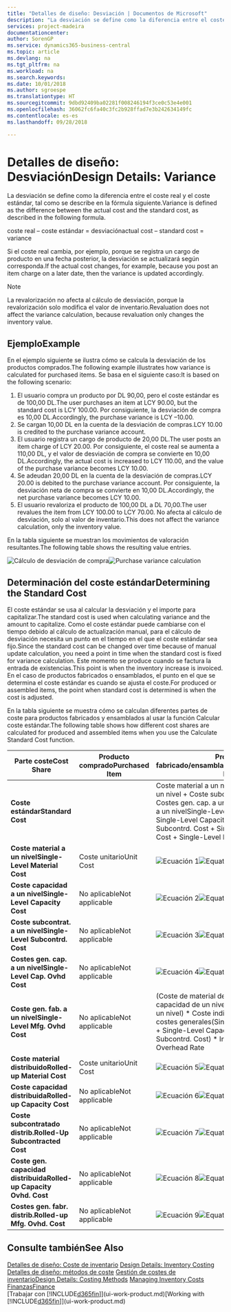 ```yaml
---
title: "Detalles de diseño: Desviación | Documentos de Microsoft"
description: "La desviación se define como la diferencia entre el coste real y el coste estándar, tal como se describe en la fórmula siguiente."
services: project-madeira
documentationcenter: 
author: SorenGP
ms.service: dynamics365-business-central
ms.topic: article
ms.devlang: na
ms.tgt_pltfrm: na
ms.workload: na
ms.search.keywords: 
ms.date: 10/01/2018
ms.author: sgroespe
ms.translationtype: HT
ms.sourcegitcommit: 9dbd92409ba02281f008246194f3ce0c53e4e001
ms.openlocfilehash: 36062fc6fa40c3fc2b928ffad7e3b242634149fc
ms.contentlocale: es-es
ms.lasthandoff: 09/28/2018

---
```

# <a name="design-details-variance"></a><span data-ttu-id="85867-103">Detalles de diseño: Desviación</span><span class="sxs-lookup"><span data-stu-id="85867-103">Design Details: Variance</span></span>
<span data-ttu-id="85867-104">La desviación se define como la diferencia entre el coste real y el coste estándar, tal como se describe en la fórmula siguiente.</span><span class="sxs-lookup"><span data-stu-id="85867-104">Variance is defined as the difference between the actual cost and the standard cost, as described in the following formula.</span></span>  

 <span data-ttu-id="85867-105">coste real – coste estándar = desviación</span><span class="sxs-lookup"><span data-stu-id="85867-105">actual cost – standard cost = variance</span></span>  

 <span data-ttu-id="85867-106">Si el coste real cambia, por ejemplo, porque se registra un cargo de producto en una fecha posterior, la desviación se actualizará según corresponda.</span><span class="sxs-lookup"><span data-stu-id="85867-106">If the actual cost changes, for example, because you post an item charge on a later date, then the variance is updated accordingly.</span></span>  

> [!NOTE]  
>  <span data-ttu-id="85867-107">La revalorización no afecta al cálculo de desviación, porque la revalorización solo modifica el valor de inventario.</span><span class="sxs-lookup"><span data-stu-id="85867-107">Revaluation does not affect the variance calculation, because revaluation only changes the inventory value.</span></span>  

## <a name="example"></a><span data-ttu-id="85867-108">Ejemplo</span><span class="sxs-lookup"><span data-stu-id="85867-108">Example</span></span>  
 <span data-ttu-id="85867-109">En el ejemplo siguiente se ilustra cómo se calcula la desviación de los productos comprados.</span><span class="sxs-lookup"><span data-stu-id="85867-109">The following example illustrates how variance is calculated for purchased items.</span></span> <span data-ttu-id="85867-110">Se basa en el siguiente caso:</span><span class="sxs-lookup"><span data-stu-id="85867-110">It is based on the following scenario:</span></span>  

1.  <span data-ttu-id="85867-111">El usuario compra un producto por DL 90,00, pero el coste estándar es de 100,00 DL.</span><span class="sxs-lookup"><span data-stu-id="85867-111">The user purchases an item at LCY 90.00, but the standard cost is LCY 100.00.</span></span> <span data-ttu-id="85867-112">Por consiguiente, la desviación de compra es 10,00 DL.</span><span class="sxs-lookup"><span data-stu-id="85867-112">Accordingly, the purchase variance is LCY –10.00.</span></span>  
2.  <span data-ttu-id="85867-113">Se cargan 10,00 DL en la cuenta de la desviación de compras.</span><span class="sxs-lookup"><span data-stu-id="85867-113">LCY 10.00 is credited to the purchase variance account.</span></span>  
3.  <span data-ttu-id="85867-114">El usuario registra un cargo de producto de 20,00 DL.</span><span class="sxs-lookup"><span data-stu-id="85867-114">The user posts an item charge of LCY 20.00.</span></span> <span data-ttu-id="85867-115">Por consiguiente, el coste real se aumenta a 110,00 DL, y el valor de desviación de compra se convierte en 10,00 DL.</span><span class="sxs-lookup"><span data-stu-id="85867-115">Accordingly, the actual cost is increased to LCY 110.00, and the value of the purchase variance becomes LCY 10.00.</span></span>  
4.  <span data-ttu-id="85867-116">Se adeudan 20,00 DL en la cuenta de la desviación de compras.</span><span class="sxs-lookup"><span data-stu-id="85867-116">LCY 20.00 is debited to the purchase variance account.</span></span> <span data-ttu-id="85867-117">Por consiguiente, la desviación neta de compra se convierte en 10,00 DL.</span><span class="sxs-lookup"><span data-stu-id="85867-117">Accordingly, the net purchase variance becomes LCY 10.00.</span></span>  
5.  <span data-ttu-id="85867-118">El usuario revaloriza el producto de 100,00 DL a DL 70,00.</span><span class="sxs-lookup"><span data-stu-id="85867-118">The user revalues the item from LCY 100.00 to LCY 70.00.</span></span> <span data-ttu-id="85867-119">No afecta al cálculo de desviación, solo al valor de inventario.</span><span class="sxs-lookup"><span data-stu-id="85867-119">This does not affect the variance calculation, only the inventory value.</span></span>  

 <span data-ttu-id="85867-120">En la tabla siguiente se muestran los movimientos de valoración resultantes.</span><span class="sxs-lookup"><span data-stu-id="85867-120">The following table shows the resulting value entries.</span></span>  

 <span data-ttu-id="85867-121">![Cálculo de desviación de compra](media/design_details_inventory_costing_11_purchase_variance.png "Cálculo de desviación de compra")</span><span class="sxs-lookup"><span data-stu-id="85867-121">![Purchase variance calculation](media/design_details_inventory_costing_11_purchase_variance.png "Purchase variance calculation")</span></span>  

## <a name="determining-the-standard-cost"></a><span data-ttu-id="85867-122">Determinación del coste estándar</span><span class="sxs-lookup"><span data-stu-id="85867-122">Determining the Standard Cost</span></span>  
 <span data-ttu-id="85867-123">El coste estándar se usa al calcular la desviación y el importe para capitalizar.</span><span class="sxs-lookup"><span data-stu-id="85867-123">The standard cost is used when calculating variance and the amount to capitalize.</span></span> <span data-ttu-id="85867-124">Como el coste estándar puede cambiarse con el tiempo debido al cálculo de actualización manual, para el cálculo de desviación necesita un punto en el tiempo en el que el coste estándar sea fijo.</span><span class="sxs-lookup"><span data-stu-id="85867-124">Since the standard cost can be changed over time because of manual update calculation, you need a point in time when the standard cost is fixed for variance calculation.</span></span> <span data-ttu-id="85867-125">Este momento se produce cuando se factura la entrada de existencias.</span><span class="sxs-lookup"><span data-stu-id="85867-125">This point is when the inventory increase is invoiced.</span></span> <span data-ttu-id="85867-126">En el caso de productos fabricados o ensamblados, el punto en el que se determina el coste estándar es cuando se ajusta el coste.</span><span class="sxs-lookup"><span data-stu-id="85867-126">For produced or assembled items, the point when standard cost is determined is when the cost is adjusted.</span></span>  

 <span data-ttu-id="85867-127">En la tabla siguiente se muestra cómo se calculan diferentes partes de coste para productos fabricados y ensamblados al usar la función Calcular coste estándar.</span><span class="sxs-lookup"><span data-stu-id="85867-127">The following table shows how different cost shares are calculated for produced and assembled items when you use the Calculate Standard Cost function.</span></span>  

|<span data-ttu-id="85867-128">Parte coste</span><span class="sxs-lookup"><span data-stu-id="85867-128">Cost Share</span></span>|<span data-ttu-id="85867-129">Producto comprado</span><span class="sxs-lookup"><span data-stu-id="85867-129">Purchased Item</span></span>|<span data-ttu-id="85867-130">Producto fabricado/ensamblado</span><span class="sxs-lookup"><span data-stu-id="85867-130">Produced/Assembled Item</span></span>|  
|----------------|--------------------|------------------------------|  
|<span data-ttu-id="85867-131">**Coste estándar**</span><span class="sxs-lookup"><span data-stu-id="85867-131">**Standard Cost**</span></span>||<span data-ttu-id="85867-132">Coste material a un nivel + Coste capacidad a un nivel + Coste subcontrat. a un nivel + Costes gen. cap. a un nivel + Coste gen. fab. a un nivel</span><span class="sxs-lookup"><span data-stu-id="85867-132">Single-Level Material Cost + Single-Level Capacity Cost + Single-Level Subcontrd. Cost + Single-Level Cap. Ovhd. Cost + Single-Level Mfg. Ovhd. Cost</span></span>|  
|<span data-ttu-id="85867-133">**Coste material a un nivel**</span><span class="sxs-lookup"><span data-stu-id="85867-133">**Single-Level Material Cost**</span></span>|<span data-ttu-id="85867-134">Coste unitario</span><span class="sxs-lookup"><span data-stu-id="85867-134">Unit Cost</span></span>|<span data-ttu-id="85867-135">![Ecuación 1](media/design_details_inventory_costing_11_equation_1.png "Ecuación 1")</span><span class="sxs-lookup"><span data-stu-id="85867-135">![Equation 1](media/design_details_inventory_costing_11_equation_1.png "Equation 1")</span></span>|  
|<span data-ttu-id="85867-136">**Coste capacidad a un nivel**</span><span class="sxs-lookup"><span data-stu-id="85867-136">**Single-Level Capacity Cost**</span></span>|<span data-ttu-id="85867-137">No aplicable</span><span class="sxs-lookup"><span data-stu-id="85867-137">Not applicable</span></span>|<span data-ttu-id="85867-138">![Ecuación 2](media/design_details_inventory_costing_11_equation_2.png "Ecuación 2")</span><span class="sxs-lookup"><span data-stu-id="85867-138">![Equation 2](media/design_details_inventory_costing_11_equation_2.png "Equation 2")</span></span>|  
|<span data-ttu-id="85867-139">**Coste subcontrat. a un nivel**</span><span class="sxs-lookup"><span data-stu-id="85867-139">**Single-Level Subcontrd. Cost**</span></span>|<span data-ttu-id="85867-140">No aplicable</span><span class="sxs-lookup"><span data-stu-id="85867-140">Not applicable</span></span>|<span data-ttu-id="85867-141">![Ecuación 3](media/design_details_inventory_costing_11_equation_3.png "Ecuación 3")</span><span class="sxs-lookup"><span data-stu-id="85867-141">![Equation 3](media/design_details_inventory_costing_11_equation_3.png "Equation 3")</span></span>|  
|<span data-ttu-id="85867-142">**Costes gen. cap. a un nivel**</span><span class="sxs-lookup"><span data-stu-id="85867-142">**Single-Level Cap. Ovhd Cost**</span></span>|<span data-ttu-id="85867-143">No aplicable</span><span class="sxs-lookup"><span data-stu-id="85867-143">Not applicable</span></span>|<span data-ttu-id="85867-144">![Ecuación 4](media/design_details_inventory_costing_11_equation_4.png "Ecuación 4")</span><span class="sxs-lookup"><span data-stu-id="85867-144">![Equation 4](media/design_details_inventory_costing_11_equation_4.png "Equation 4")</span></span>|  
|<span data-ttu-id="85867-145">**Coste gen. fab. a un nivel**</span><span class="sxs-lookup"><span data-stu-id="85867-145">**Single-Level Mfg. Ovhd Cost**</span></span>|<span data-ttu-id="85867-146">No aplicable</span><span class="sxs-lookup"><span data-stu-id="85867-146">Not applicable</span></span>|<span data-ttu-id="85867-147">(Coste de material de un nivel + Coste de capacidad de un nivel + Coste subcontr. de un nivel) \* Coste indirecto % /100 + Tasa costes generales</span><span class="sxs-lookup"><span data-stu-id="85867-147">(Single-Level Material Cost + Single-Level Capacity Cost + Single-Level Subcontrd. Cost) \* Indirect Cost % / 100 + Overhead Rate</span></span>|  
|<span data-ttu-id="85867-148">**Coste material distribuido**</span><span class="sxs-lookup"><span data-stu-id="85867-148">**Rolled-up Material Cost**</span></span>|<span data-ttu-id="85867-149">Coste unitario</span><span class="sxs-lookup"><span data-stu-id="85867-149">Unit Cost</span></span>|<span data-ttu-id="85867-150">![Ecuación 5](media/design_details_inventory_costing_11_equation_5.png "Ecuación 5")</span><span class="sxs-lookup"><span data-stu-id="85867-150">![Equation 5](media/design_details_inventory_costing_11_equation_5.png "Equation 5")</span></span>|  
|<span data-ttu-id="85867-151">**Coste capacidad distribuida**</span><span class="sxs-lookup"><span data-stu-id="85867-151">**Rolled-up Capacity Cost**</span></span>|<span data-ttu-id="85867-152">No aplicable</span><span class="sxs-lookup"><span data-stu-id="85867-152">Not applicable</span></span>|<span data-ttu-id="85867-153">![Ecuación 6](media/design_details_inventory_costing_11_equation_6.png "Ecuación 6")</span><span class="sxs-lookup"><span data-stu-id="85867-153">![Equation 6](media/design_details_inventory_costing_11_equation_6.png "Equation 6")</span></span>|  
|<span data-ttu-id="85867-154">**Coste subcontratado distrib.**</span><span class="sxs-lookup"><span data-stu-id="85867-154">**Rolled-Up Subcontracted Cost**</span></span>|<span data-ttu-id="85867-155">No aplicable</span><span class="sxs-lookup"><span data-stu-id="85867-155">Not applicable</span></span>|<span data-ttu-id="85867-156">![Ecuación 7](media/design_details_inventory_costing_11_equation_7.png "Ecuación 7")</span><span class="sxs-lookup"><span data-stu-id="85867-156">![Equation 7](media/design_details_inventory_costing_11_equation_7.png "Equation 7")</span></span>|  
|<span data-ttu-id="85867-157">**Coste gen. capacidad distribuida**</span><span class="sxs-lookup"><span data-stu-id="85867-157">**Rolled-up Capacity Ovhd. Cost**</span></span>|<span data-ttu-id="85867-158">No aplicable</span><span class="sxs-lookup"><span data-stu-id="85867-158">Not applicable</span></span>|<span data-ttu-id="85867-159">![Ecuación 8](media/design_details_inventory_costing_11_equation_8.png "Ecuación 8")</span><span class="sxs-lookup"><span data-stu-id="85867-159">![Equation 8](media/design_details_inventory_costing_11_equation_8.png "Equation 8")</span></span>|  
|<span data-ttu-id="85867-160">**Costes gen. fabr. distrib.**</span><span class="sxs-lookup"><span data-stu-id="85867-160">**Rolled-up Mfg. Ovhd. Cost**</span></span>|<span data-ttu-id="85867-161">No aplicable</span><span class="sxs-lookup"><span data-stu-id="85867-161">Not applicable</span></span>|<span data-ttu-id="85867-162">![Ecuación 9](media/design_details_inventory_costing_11_equation_9.png "Ecuación 9")</span><span class="sxs-lookup"><span data-stu-id="85867-162">![Equation 9](media/design_details_inventory_costing_11_equation_9.png "Equation 9")</span></span>|  

## <a name="see-also"></a><span data-ttu-id="85867-163">Consulte también</span><span class="sxs-lookup"><span data-stu-id="85867-163">See Also</span></span>  
 <span data-ttu-id="85867-164">[Detalles de diseño: Coste de inventario](design-details-inventory-costing.md) </span><span class="sxs-lookup"><span data-stu-id="85867-164">[Design Details: Inventory Costing](design-details-inventory-costing.md) </span></span>  
 <span data-ttu-id="85867-165">[Detalles de diseño: métodos de coste](design-details-costing-methods.md) [Gestión de costes de inventario](finance-manage-inventory-costs.md)</span><span class="sxs-lookup"><span data-stu-id="85867-165">[Design Details: Costing Methods](design-details-costing-methods.md) [Managing Inventory Costs](finance-manage-inventory-costs.md)</span></span>  
 [<span data-ttu-id="85867-166">Finanzas</span><span class="sxs-lookup"><span data-stu-id="85867-166">Finance</span></span>](finance.md)  
 <span data-ttu-id="85867-167">[Trabajar con [!INCLUDE[d365fin](includes/d365fin_md.md)]](ui-work-product.md)</span><span class="sxs-lookup"><span data-stu-id="85867-167">[Working with [!INCLUDE[d365fin](includes/d365fin_md.md)]](ui-work-product.md)</span></span>


